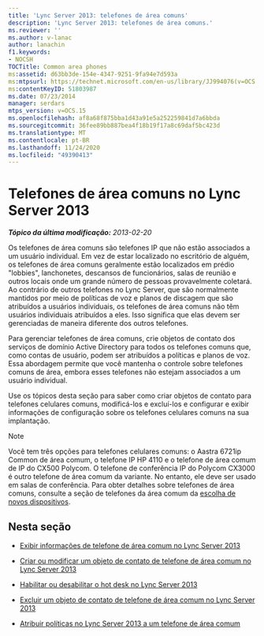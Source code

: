 ```yaml
---
title: 'Lync Server 2013: telefones de área comuns'
description: 'Lync Server 2013: telefones de área comuns.'
ms.reviewer: ''
ms.author: v-lanac
author: lanachin
f1.keywords:
- NOCSH
TOCTitle: Common area phones
ms:assetid: d63bb3de-154e-4347-9251-9fa94e7d593a
ms:mtpsurl: https://technet.microsoft.com/en-us/library/JJ994076(v=OCS.15)
ms:contentKeyID: 51803987
ms.date: 07/23/2014
manager: serdars
mtps_version: v=OCS.15
ms.openlocfilehash: af8a68f875bba1d43a91e5a252259841d7a6bbda
ms.sourcegitcommit: 36fee89bb887bea4f18b19f17a8c69daf5bc423d
ms.translationtype: MT
ms.contentlocale: pt-BR
ms.lasthandoff: 11/24/2020
ms.locfileid: "49390413"
---
```

# <a name="common-area-phones-in-lync-server-2013"></a>Telefones de área comuns no Lync Server 2013

<div data-xmlns="http://www.w3.org/1999/xhtml">

<div class="topic" data-xmlns="http://www.w3.org/1999/xhtml" data-msxsl="urn:schemas-microsoft-com:xslt" data-cs="https://msdn.microsoft.com/">

<div data-asp="https://msdn2.microsoft.com/asp">



</div>

<div id="mainSection">

<div id="mainBody">

<span> </span>

_**Tópico da última modificação:** 2013-02-20_

Os telefones de área comuns são telefones IP que não estão associados a um usuário individual. Em vez de estar localizado no escritório de alguém, os telefones de área comuns geralmente estão localizados em prédio "lobbies", lanchonetes, descansos de funcionários, salas de reunião e outros locais onde um grande número de pessoas provavelmente coletará. Ao contrário de outros telefones no Lync Server, que são normalmente mantidos por meio de políticas de voz e planos de discagem que são atribuídos a usuários individuais, os telefones de área comuns não têm usuários individuais atribuídos a eles. Isso significa que elas devem ser gerenciadas de maneira diferente dos outros telefones.

Para gerenciar telefones de área comuns, crie objetos de contato dos serviços de domínio Active Directory para todos os telefones comuns que, como contas de usuário, podem ser atribuídos a políticas e planos de voz. Essa abordagem permite que você mantenha o controle sobre telefones comuns de área, embora esses telefones não estejam associados a um usuário individual.

Use os tópicos desta seção para saber como criar objetos de contato para telefones celulares comuns, modificá-los e excluí-los e configurar e exibir informações de configuração sobre os telefones celulares comuns na sua implantação.

<div>


> [!NOTE]  
> Você tem três opções para telefones celulares comuns: o Aastra 6721ip Common de área comum, o telefone IP HP 4110 e o telefone de área comum de IP do CX500 Polycom. O telefone de conferência IP do Polycom CX3000 é outro telefone de área comum da variante. No entanto, ele deve ser usado em salas de conferência. Para obter detalhes sobre telefones de área comuns, consulte a seção de telefones da área comum da <A href="https://technet.microsoft.com/library/gg398958(v=ocs.14).aspx">escolha de novos dispositivos</A>.



</div>

<div>

## <a name="in-this-section"></a>Nesta seção

  - [Exibir informações de telefone de área comum no Lync Server 2013](lync-server-2013-view-common-area-phone-information.md)

  - [Criar ou modificar um objeto de contato de telefone de área comum no Lync Server 2013](lync-server-2013-create-or-modify-a-common-area-phone-contact-object.md)

  - [Habilitar ou desabilitar o hot desk no Lync Server 2013](lync-server-2013-enable-or-disable-hot-desking.md)

  - [Excluir um objeto de contato de telefone de área comum no Lync Server 2013](lync-server-2013-delete-a-common-area-phone-contact-object.md)

  - [Atribuir políticas no Lync Server 2013 a um telefone de área comum](lync-server-2013-assign-policies-to-a-common-area-phone.md)

</div>

</div>

<span> </span>

</div>

</div>

</div>

